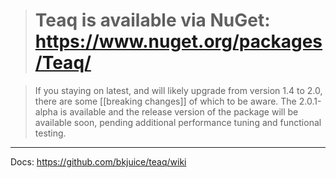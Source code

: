 ># Teaq is available via NuGet: <https://www.nuget.org/packages/Teaq/> #

>If you staying on latest, and will likely upgrade from version 1.4 to 2.0, there are some [[breaking changes]] of which to be aware. The 2.0.1-alpha is available and the release version of the package will be available soon, pending additional performance tuning and functional testing.

***
Docs: <https://github.com/bkjuice/teaq/wiki>
